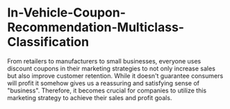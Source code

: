 # In-Vehicle-Coupon-Recommendation-Multiclass-Classification
From retailers to manufacturers to small businesses, everyone uses discount coupons in their marketing strategies to not only increase sales but also improve customer retention. While it doesn't guarantee consumers will profit it somehow gives us a reassuring and satisfying sense of "business". Therefore, it becomes crucial for companies to utilize this marketing strategy to achieve their sales and profit goals. 

